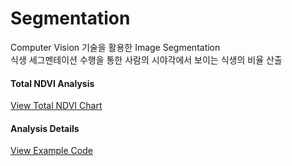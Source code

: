 
# Segmentation
Computer Vision 기술을 활용한 Image Segmentation<br>
식생 세그멘테이션 수행을 통한 사람의 시야각에서 보이는 식생의 비율 산출<br>



#### Total NDVI Analysis
[View Total NDVI Chart](https://jinuew.github.io/webinfo/assets/imageseg.html) 

#### Analysis Details
[View Example Code](https://github.com/jinuew/webinfo/blob/main/assets/경희대.ipynb)
